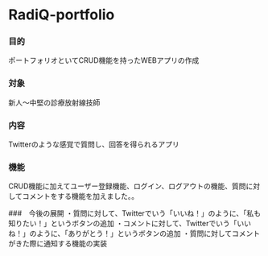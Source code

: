 # RadiQ-portfolio

### 目的
ポートフォリオといてCRUD機能を持ったWEBアプリの作成

### 対象
新人〜中堅の診療放射線技師

### 内容
Twitterのような感覚で質問し、回答を得られるアプリ

### 機能
CRUD機能に加えてユーザー登録機能、ログイン、ログアウトの機能、質問に対してコメントをする機能を加えました。。

###　今後の展開
・質問に対して、Twitterでいう「いいね！」のように、「私も知りたい！」というボタンの追加
・コメントに対して、Twitterでいう「いいね！」のように、「ありがとう！」というボタンの追加
・質問に対してコメントがきた際に通知する機能の実装
